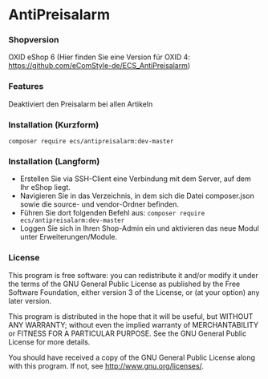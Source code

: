 AntiPreisalarm
==============

### Shopversion
OXID eShop 6
(Hier finden Sie eine Version für OXID 4: <https://github.com/eComStyle-de/ECS_AntiPreisalarm>)

### Features
Deaktiviert den Preisalarm bei allen Artikeln

### Installation (Kurzform)
`composer require ecs/antipreisalarm:dev-master`

### Installation (Langform)
- Erstellen Sie via SSH-Client eine Verbindung mit dem Server, auf dem Ihr eShop liegt.
- Navigieren Sie in das Verzeichnis, in dem sich die Datei composer.json sowie die source- und vendor-Ordner befinden.
- Führen Sie dort folgenden Befehl aus: `composer require ecs/antipreisalarm:dev-master`
- Loggen Sie sich in Ihren Shop-Admin ein und aktivieren das neue Modul unter Erweiterungen/Module.

### License
This program is free software: you can redistribute it and/or modify
it under the terms of the GNU General Public License as published by
the Free Software Foundation, either version 3 of the License, or
(at your option) any later version.

This program is distributed in the hope that it will be useful,
but WITHOUT ANY WARRANTY; without even the implied warranty of
MERCHANTABILITY or FITNESS FOR A PARTICULAR PURPOSE.  See the
GNU General Public License for more details.

You should have received a copy of the GNU General Public License
along with this program.  If not, see <http://www.gnu.org/licenses/>.

